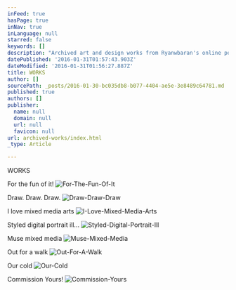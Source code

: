 ```yaml
---
inFeed: true
hasPage: true
inNav: true
inLanguage: null
starred: false
keywords: []
description: "Archived art and design works from Ryanwbaran's online portfolio | Abundant creativity | GoToProDesign"
datePublished: '2016-01-31T01:57:43.903Z'
dateModified: '2016-01-31T01:56:27.887Z'
title: WORKS
author: []
sourcePath: _posts/2016-01-30-bc035db8-b077-4404-ae5e-3e8489c64781.md
published: true
authors: []
publisher:
  name: null
  domain: null
  url: null
  favicon: null
url: archived-works/index.html
_type: Article

---
```

WORKS

For the fun of it!
![For-The-Fun-Of-It](https://s3-us-west-2.amazonaws.com/the-grid-img/p/4a1a150a9d4bf82a8734ea93eac76c99578fc9ed.jpg)

Draw. Draw. Draw.
![Draw-Draw-Draw](https://s3-us-west-2.amazonaws.com/the-grid-img/p/236d91b31102293946975e73a107d54491c57da8.jpg)

I love mixed media arts
![I-Love-Mixed-Media-Arts](https://s3-us-west-2.amazonaws.com/the-grid-img/p/e19292d419ea90f5a58dca7a326f35decba5cbea.jpg)

Styled digital portrait ill...
![Styled-Digital-Portrait-Ill](https://s3-us-west-2.amazonaws.com/the-grid-img/p/5204e3ecf630393ae8ed0fd0e02d1889f989aa41.jpg)

Muse mixed media
![Muse-Mixed-Media](https://s3-us-west-2.amazonaws.com/the-grid-img/p/b92334c0334ee4013c2545f5e55070dcbe1135d4.jpg)

Out for a walk
![Out-For-A-Walk](https://s3-us-west-2.amazonaws.com/the-grid-img/p/cce86d31ab5231117ea39d68264fbd5e113ac890.jpg)

Our cold
![Our-Cold](https://the-grid-user-content.s3-us-west-2.amazonaws.com/03dde9db-5286-49e6-aedb-e8e172244461.jpg)

Commission Yours!
![Commission-Yours](https://the-grid-user-content.s3-us-west-2.amazonaws.com/d02a962e-bdf9-4441-943c-300dd73b1fbf.jpg)